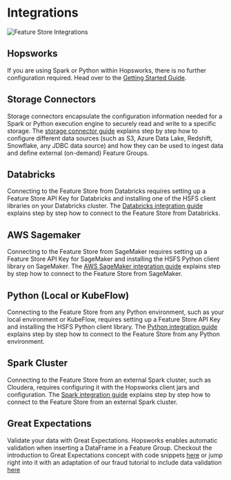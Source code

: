 # Integrations

![Feature Store Integrations](../../../assets/images/guides/integrations/integrations.png)

## Hopsworks

If you are using Spark or Python within Hopsworks, there is no further configuration required. Head over to the [Getting Started Guide](quickstart.md).

## Storage Connectors

Storage connectors encapsulate the configuration information needed for a Spark or Python execution engine to securely read and write to a specific storage. The [storage connector guide](../fs/storage_connector/index.md) explains step by step how to configure different data sources (such as S3, Azure Data Lake, Redshift, Snowflake, any JDBC data source) and how they can be used to ingest data and define external (on-demand) Feature Groups.

## Databricks

Connecting to the Feature Store from Databricks requires setting up a Feature Store API Key for Databricks and installing one of the HSFS client libraries on your Databricks cluster. The [Databricks integration guide](databricks/configuration.md) explains step by step how to connect to the Feature Store from Databricks.

## AWS Sagemaker

Connecting to the Feature Store from SageMaker requires setting up a Feature Store API Key for SageMaker and installing the HSFS Python client library on SageMaker. The [AWS SageMaker integration guide](sagemaker.md) explains step by step how to connect to the Feature Store from SageMaker.

## Python (Local or KubeFlow)

Connecting to the Feature Store from any Python environment, such as your local environment or KubeFlow, requires setting up a Feature Store API Key and installing the HSFS Python client library. The [Python integration guide](python.md) explains step by step how to connect to the Feature Store from any Python environment.

## Spark Cluster

Connecting to the Feature Store from an external Spark cluster, such as Cloudera, requires configuring it with the Hopsworks client jars and configuration. The [Spark integration guide](spark.md) explains step by step how to connect to the Feature Store from an external Spark cluster.

## Great Expectations

Validate your data with Great Expectations. Hopsworks  enables automatic validation when inserting a DataFrame in a Feature Group. Checkout the introduction to Great Expectations concept with code snippets [here](great_expectations/Great_Expectations_Hopsworks_Concepts.ipynb) or jump right into it with an adaptation of our fraud tutorial to include data validation [here](great_expectations/fraud_batch_data_validation.ipynb)

